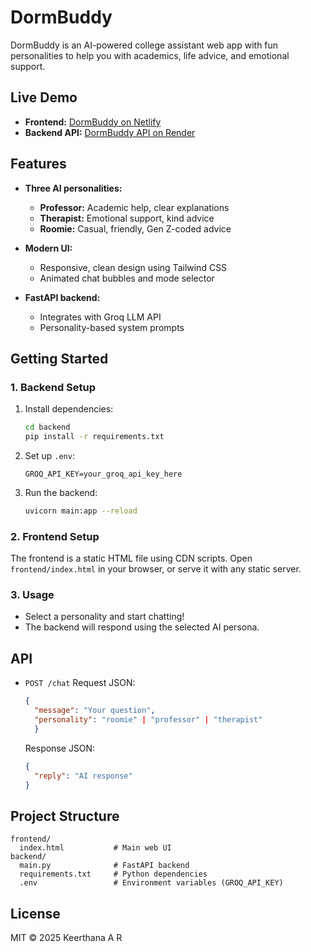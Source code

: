 # DormBuddy

DormBuddy is an AI-powered college assistant web app with fun personalities to help you with academics, life advice, and emotional support.

## Live Demo

- **Frontend:** [DormBuddy on Netlify](https://dormbuddyyy.netlify.app/)
- **Backend API:** [DormBuddy API on Render](https://dormbuddy.onrender.com/)

## Features

- **Three AI personalities:**
  - **Professor:** Academic help, clear explanations
  - **Therapist:** Emotional support, kind advice
  - **Roomie:** Casual, friendly, Gen Z-coded advice

- **Modern UI:**
  - Responsive, clean design using Tailwind CSS
  - Animated chat bubbles and mode selector

- **FastAPI backend:**
  - Integrates with Groq LLM API
  - Personality-based system prompts

## Getting Started

### 1. Backend Setup

1. Install dependencies:
    ```sh
    cd backend
    pip install -r requirements.txt
    ```

2. Set up `.env`:
    ```
    GROQ_API_KEY=your_groq_api_key_here
    ```
3. Run the backend:
    ```sh
    uvicorn main:app --reload
    ```

### 2. Frontend Setup

The frontend is a static HTML file using CDN scripts.
Open `frontend/index.html` in your browser, or serve it with any static server.

### 3. Usage

- Select a personality and start chatting!
- The backend will respond using the selected AI persona.

## API

- `POST /chat`
  Request JSON:
  ```json
  {
    "message": "Your question",
    "personality": "roomie" | "professor" | "therapist"
    }
  ```
  Response JSON:
  ```json
  {
    "reply": "AI response"
  }
  ```

## Project Structure

```
frontend/
  index.html           # Main web UI
backend/
  main.py              # FastAPI backend
  requirements.txt     # Python dependencies
  .env                 # Environment variables (GROQ_API_KEY)
```


## License

MIT © 2025 Keerthana A R
